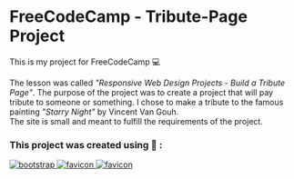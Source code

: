 # FreeCodeCamp - Tribute-Page Project

This is my project for FreeCodeCamp :computer:

<p>
  The lesson was called <em>"Responsive Web Design Projects - Build a Tribute Page"</em>.
  The purpose of the project was to create a project that will pay tribute to someone or something. I chose to make a tribute to the famous painting <em>"Starry Night"</em> by Vincent Van Gouh.
	<br>
	The site is small and meant to fulfill the requirements of the project.
</p>

### This project was created using :wrench: :

<p>
  <a href="https://getbootstrap.com/" > <img src="https://img.shields.io/badge/BootStrap-_.svg?style=for-the-badge&logo=bootstrap&color=602C50" alt="bootstrap"> </a>
  <a href="https://favicon.io/" > <img src="https://img.shields.io/badge/favicon.io-_.svg?style=for-the-badge&logo=icon&color=blue" alt="favicon"> </a>
	<a href="https://html.com/" > <img src="https://img.shields.io/badge/html-_.svg?style=for-the-badge&logo=HTML5&color=309bff" alt="favicon"> </a>
</p>
